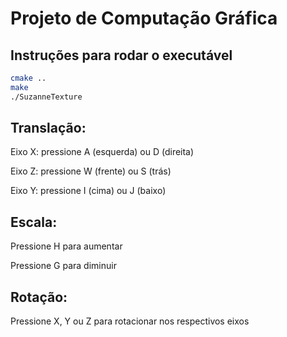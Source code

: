 # Projeto de Computação Gráfica

## Instruções para rodar o executável

```bash
cmake ..
make
./SuzanneTexture
```


## Translação:

Eixo X: pressione A (esquerda) ou D (direita)

Eixo Z: pressione W (frente) ou S (trás)

Eixo Y: pressione I (cima) ou J (baixo)

## Escala:

Pressione H para aumentar

Pressione G para diminuir

## Rotação:

Pressione X, Y ou Z para rotacionar nos respectivos eixos